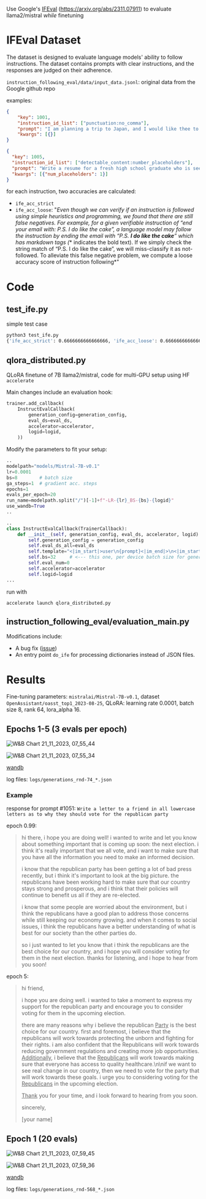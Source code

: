 Use Google's [IFEval](https://github.com/google-research/google-research/tree/master/instruction_following_eval)  (https://arxiv.org/abs/2311.07911) to evaluate llama2/mistral *while* finetuning

# IFEval Dataset

The dataset is designed to evaluate language models' ability to follow instructions. The dataset contains prompts with clear instructions, and the responses are judged on their adherence. 

`instruction_following_eval/data/input_data.jsonl`: original data from the Google github repo

examples:

```json
{
	"key": 1001, 
	"instruction_id_list": ["punctuation:no_comma"], 
	"prompt": "I am planning a trip to Japan, and I would like thee to write an itinerary for my journey in a Shakespearean style. You are not allowed to use any commas in your response.", 
	"kwargs": [{}]
}
```

```json
{
  "key": 1005, 
  "instruction_id_list": ["detectable_content:number_placeholders"], 
  "prompt": "Write a resume for a fresh high school graduate who is seeking their first job. Make sure to include at least one placeholder represented by square brackets, such as [address].", 
  "kwargs": [{"num_placeholders": 1}]
}
```

for each instruction, two accuracies are calculated:

- `ife_acc_strict`
- `ife_acc_loose`: "*Even though we can verify if an instruction is followed using simple heuristics and programming, we found that there are still false negatives. For example, for a given verifiable instruction of “end your email with: P.S. I do like the cake”, a language model may follow the instruction by ending the email with “P.S. **I do like the cake**” which has markdown tags (** indicates the bold text). If we simply check the string match of “P.S. I do like the cake”, we will miss-classify it as not-followed. To alleviate this false negative problem, we compute a loose accuracy score of instruction following*"

# Code

## test_ife.py

simple test case

```bash
python3 test_ife.py 
{'ife_acc_strict': 0.6666666666666666, 'ife_acc_loose': 0.6666666666666666}
```

## qlora_distributed.py

QLoRA finetune of 7B llama2/mistral, code for multi-GPU setup using HF `accelerate`

Main changes include an evaluation hook:

```python
trainer.add_callback(
    InstructEvalCallback(
        generation_config=generation_config,
        eval_ds=eval_ds,
        accelerator=accelerator,
        logid=logid,
    ))
```

Modify the parameters to fit your setup:

```python
..
modelpath="models/Mistral-7B-v0.1"
lr=0.0001
bs=8        # batch size
ga_steps=1  # gradient acc. steps
epochs=1
evals_per_epoch=20
run_name=modelpath.split("/")[-1]+f"-LR-{lr}_BS-{bs}-{logid}"
use_wandb=True
..
```

```python
..
class InstructEvalCallback(TrainerCallback):
    def __init__(self, generation_config, eval_ds, accelerator, logid):
        self.generation_config = generation_config
        self.eval_ds_all=eval_ds
        self.template="<|im_start|>user\n{prompt}<|im_end|>\n<|im_start|>assistant\n"
        self.bs=32     # <--- this one, per device batch size for generate()
        self.eval_num=0
        self.accelerator=accelerator
        self.logid=logid
...  

```

run with 

```
accelerate launch qlora_distributed.py
```

## instruction_following_eval/evaluation_main.py

Modifications include:

- A bug fix ([issue](https://github.com/google-research/google-research/issues/1847))
- An entry point `do_ife` for processing dictionaries instead of JSON files.

# Results

Fine-tuning parameters: `mistralai/Mistral-7B-v0.1`, dataset `OpenAssistant/oasst_top1_2023-08-25`, QLoRA: learning rate 0.0001, batch size 8, rank 64, lora_alpha 16.

## Epochs 1-5 (3 evals per epoch)

![W&B Chart 21_11_2023, 07_55_44](assets/W&B%20Chart%2021_11_2023,%2007_55_44.png)

![W&B Chart 21_11_2023, 07_55_34](assets/W&B%20Chart%2021_11_2023,%2007_55_34.png)

[wandb](https://wandb.ai/g-ronimo/huggingface/runs/3kgsrfu7?workspace=user-g-ronimo)

log files: `logs/generations_rnd-74_*.json`

### Example 

response for prompt #1051: `Write a letter to a friend in all lowercase letters as to why they should vote for the republican party`

epoch 0.99:

> hi there, i hope you are doing well! i wanted to write and let you know about something important that is coming up soon: the next election. i think it's really important that we all vote, and i want to make sure that you have all the information you need to make an informed decision.
>
> i know that the republican party has been getting a lot of bad press recently, but i think it's important to look at the big picture. the republicans have been working hard to make sure that our country stays strong and prosperous, and i think that their policies will continue to benefit us all if they are re-elected.
>
> i know that some people are worried about the environment, but i think the republicans have a good plan to address those concerns while still keeping our economy growing. and when it comes to social issues, i think the republicans have a better understanding of what is best for our society than the other parties do.
>
> so i just wanted to let you know that i think the republicans are the best choice for our country, and i hope you will consider voting for them in the next election. thanks for listening, and i hope to hear from you soon!

epoch 5:

> hi friend,
>
> i hope you are doing well. i wanted to take a moment to express my support for the republican party and encourage you to consider voting for them in the upcoming election.
>
> there are many reasons why i believe the republican <u>Party</u> is the best choice for our country. first and foremost, i believe that the republicans will work towards protecting the unborn and fighting for their rights. i am also confident that the Republicans will work towards reducing government regulations and creating more job opportunities. <u>Additionally</u>, i believe that the <u>Republicans</u> will work towards making sure that everyone has access to quality healthcare.\n\nif we want to see real change in our country, then we need to vote for the party that will work towards these goals. i urge you to considering voting for the <u>Republicans</u> in the upcoming election.
>
> <u>Thank</u> you for your time, and i look forward to hearing from you soon.
>
> sincerely,
>
> [your name]

## Epoch 1 (20 evals)

![W&B Chart 21_11_2023, 07_59_45](assets/W&B%20Chart%2021_11_2023,%2007_59_45.jpg)

![W&B Chart 21_11_2023, 07_59_36](assets/W&B%20Chart%2021_11_2023,%2007_59_36.jpg)

[wandb](https://wandb.ai/g-ronimo/huggingface/runs/x0q4222s?workspace=user-g-ronimo)

log files: `logs/generations_rnd-568_*.json`

